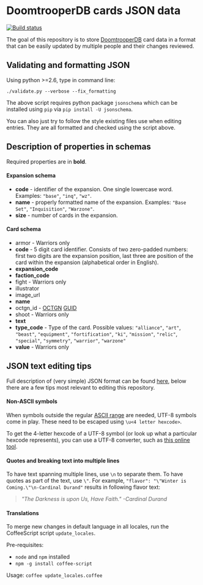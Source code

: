 # DoomtrooperDB cards JSON data
[![Build status](https://api.travis-ci.org/fiskhandlarn/doomtrooperdb-json-data.svg?branch=master)](https://travis-ci.org/fiskhandlarn/doomtrooperdb-json-data)

The goal of this repository is to store [DoomtrooperDB](https://doomtrooperdb.org) card data in a format that can be easily updated by multiple people and their changes reviewed.

## Validating and formatting JSON

Using python >=2.6, type in command line:

```
./validate.py --verbose --fix_formatting
```

The above script requires python package `jsonschema` which can be installed using `pip` via `pip install -U jsonschema`.

You can also just try to follow the style existing files use when editing entries. They are all formatted and checked using the script above.

## Description of properties in schemas

Required properties are in **bold**.

#### Expansion schema

* **code** - identifier of the expansion. One single lowercase word. Examples: `"base"`, `"inq"`, `"wz"`.
* **name** - properly formatted name of the expansion. Examples: `"Base Set"`, `"Inquisition"`, `"Warzone"`.
* **size** - number of cards in the expansion.

#### Card schema

* armor - Warriors only
* **code** - 5 digit card identifier. Consists of two zero-padded numbers: first two digits are the expansion position, last three are position of the card within the expansion (alphabetical order in English).
* **expansion_code**
* **faction_code**
* fight - Warriors only
* illustrator
* image_url
* **name**
* octgn_id - [OCTGN](https://github.com/octgn/OCTGN/wiki) [GUID](https://github.com/octgn/OCTGN/wiki/GUID)
* shoot - Warriors only
* **text**
* **type_code** - Type of the card. Possible values: `"alliance"`, `"art"`, `"beast"`, `"equipment"`, `"fortification"`, `"ki"`, `"mission"`, `"relic"`, `"special"`, `"symmetry"`, `"warrior"`, `"warzone"`
* **value** - Warriors only

## JSON text editing tips

Full description of (very simple) JSON format can be found [here](http://www.json.org/), below there are a few tips most relevant to editing this repository.

#### Non-ASCII symbols

When symbols outside the regular [ASCII range](https://en.wikipedia.org/wiki/ASCII#ASCII_printable_code_chart) are needed, UTF-8 symbols come in play. These need to be escaped using `\u<4 letter hexcode>`.

To get the 4-letter hexcode of a UTF-8 symbol (or look up what a particular hexcode represents), you can use a UTF-8 converter, such as [this online tool](http://www.ltg.ed.ac.uk/~richard/utf-8.cgi).

#### Quotes and breaking text into multiple lines

To have text spanning multiple lines, use `\n` to separate them. To have quotes as part of the text, use `\"`.  For example, `"flavor": "\"Winter is Coming.\"\n-Cardinal Durand"` results in following flavor text:

> *"The Darkness is upon Us, Have Faith."*
> *-Cardinal Durand*

#### Translations

To merge new changes in default language in all locales, run the CoffeeScript script `update_locales`.

Pre-requisites:
 * `node` and `npm` installed
 * `npm -g install coffee-script`

Usage: `coffee update_locales.coffee`
